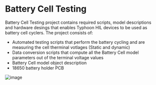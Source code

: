 # Battery Cell Testing

Battery Cell Testing project contains required scripts, model descriptions and hardware desings that enables Typhoon HIL devices to be used as battery cell cyclers.
The project consists of:
- Automated testing scripts that perform the battery cycling and are measuring the cell therminal votlages (Static and dynamic)
- Data conversion scripts that compute all the Battery Cell model parameters out of the terminal voltage values
- Battery Cell model object description
- 18650 battery holder PCB

![image](https://user-images.githubusercontent.com/47445018/138740666-4ac85572-da85-4f07-b8ea-f4d667000980.png)


